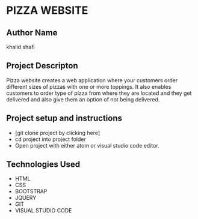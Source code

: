 # PIZZA WEBSITE
## Author Name
khalid shafi
## Project Descripton
Pizza website creates a web application where your customers order different sizes of pizzas with one or more toppings. It also enables customers to order type of pizza from where they are located and they get delivered and also give them an option of not being delivered.
## Project setup and instructions
* [git clone project by clicking here]
* cd project into project folder
* Open project with either atom or visual studio code editor.
## Technologies Used
* HTML
* CSS
* BOOTSTRAP
* JQUERY
* GIT
* VISUAL STUDIO CODE